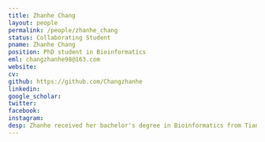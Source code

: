 ```yaml
---
title: Zhanhe Chang
layout: people
permalink: /people/zhanhe_chang
status: Collaborating Student
pname: Zhanhe Chang
position: PhD student in Bioinformatics
eml: changzhanhe98@163.com
website: 
cv: 
github: https://github.com/Changzhanhe
linkedin:
google_scholar: 
twitter: 
facebook: 
instagram:
desp: Zhanhe received her bachelor's degree in Bioinformatics from Tianjin Medical University in 2020. Her research focuses on embryo development by using single cell and spatial multi-omics technologies. Recently, she's working on developing a multi-omics pipeline named MultiSpace which integrated RNA Expression, DNA methylation and Chromatin Accessibility analysis.
---
```


